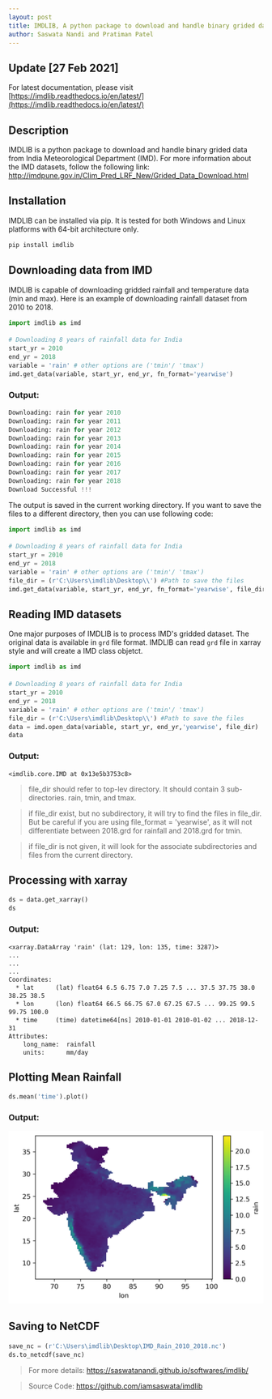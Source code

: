```yaml
---
layout: post
title: IMDLIB, A python package to download and handle binary grided data from India Meteorological Department (IMD)
author: Saswata Nandi and Pratiman Patel
---
```

## Update [27 Feb 2021]
For latest documentation, please visit [https://imdlib.readthedocs.io/en/latest/](https://imdlib.readthedocs.io/en/latest/)

## Description
IMDLIB is a python package to download and handle binary grided data from India Meteorological Department (IMD). For more information about the IMD datasets, follow the following link: http://imdpune.gov.in/Clim_Pred_LRF_New/Grided_Data_Download.html

## Installation
IMDLIB can be installed via pip. It is tested for both Windows and Linux platforms with 64-bit architecture only.

```bash
pip install imdlib
```

## Downloading data from IMD

IMDLIB is capable of downloading gridded rainfall and temperature data (min and max).
Here is an example of downloading rainfall dataset from 2010 to 2018.

```python
import imdlib as imd

# Downloading 8 years of rainfall data for India
start_yr = 2010
end_yr = 2018
variable = 'rain' # other options are ('tmin'/ 'tmax')
imd.get_data(variable, start_yr, end_yr, fn_format='yearwise')
```
### Output:

```python
Downloading: rain for year 2010
Downloading: rain for year 2011
Downloading: rain for year 2012
Downloading: rain for year 2013
Downloading: rain for year 2014
Downloading: rain for year 2015
Downloading: rain for year 2016
Downloading: rain for year 2017
Downloading: rain for year 2018
Download Successful !!!
```

The output is saved in the current working directory. If you want to save the files to a different directory, then you can use following code:

```python
import imdlib as imd

# Downloading 8 years of rainfall data for India
start_yr = 2010
end_yr = 2018
variable = 'rain' # other options are ('tmin'/ 'tmax')
file_dir = (r'C:\Users\imdlib\Desktop\\') #Path to save the files
imd.get_data(variable, start_yr, end_yr, fn_format='yearwise', file_dir=file_dir)
```
## Reading IMD datasets

One major purposes of IMDLIB is to process IMD's gridded dataset. The original data is available in ```grd``` file format. IMDLIB can read ```grd``` file in xarray style and will create a IMD class objetct.

```python
import imdlib as imd

# Downloading 8 years of rainfall data for India
start_yr = 2010
end_yr = 2018
variable = 'rain' # other options are ('tmin'/ 'tmax')
file_dir = (r'C:\Users\imdlib\Desktop\\') #Path to save the files
data = imd.open_data(variable, start_yr, end_yr,'yearwise', file_dir)
data
```

### Output:
```
<imdlib.core.IMD at 0x13e5b3753c8>
```
> file_dir should refer to top-lev directory. It should contain 3 sub-directories. rain, tmin, and tmax.

> if file_dir exist, but no subdirectory, it will try to find the files in file_dir. But be careful if you are using file_format = 'yearwise', as it will not differentiate between 2018.grd for rainfall and 2018.grd for tmin.

> if file_dir is not given, it will look for the associate subdirectories and files from the current directory.

## Processing with xarray

```python
ds = data.get_xarray()
ds 
```

### Output:
```
<xarray.DataArray 'rain' (lat: 129, lon: 135, time: 3287)>
...
...
...
Coordinates:
  * lat      (lat) float64 6.5 6.75 7.0 7.25 7.5 ... 37.5 37.75 38.0 38.25 38.5
  * lon      (lon) float64 66.5 66.75 67.0 67.25 67.5 ... 99.25 99.5 99.75 100.0
  * time     (time) datetime64[ns] 2010-01-01 2010-01-02 ... 2018-12-31
Attributes:
    long_name:  rainfall
    units:      mm/day
```

## Plotting Mean Rainfall
```python
ds.mean('time').plot()
```

### Output:
![Mean Rainfall](/uploads/2020/10/06/Fig1.png)

## Saving to NetCDF
```python
save_nc = (r'C:\Users\imdlib\Desktop\IMD_Rain_2010_2018.nc')
ds.to_netcdf(save_nc)
```

> For more details: https://saswatanandi.github.io/softwares/imdlib/

> Source Code: https://github.com/iamsaswata/imdlib